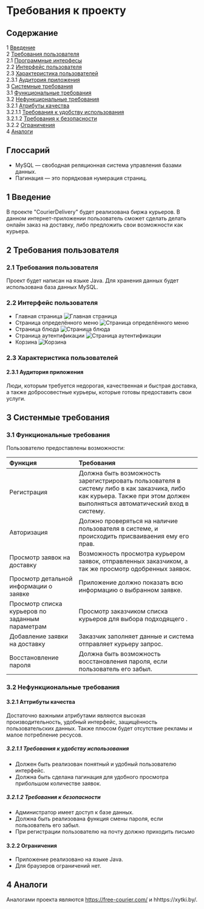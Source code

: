 # Требования к проекту

## Содержание

1 [Введение](#intro) <br>
2 [Требования пользователя](#user_requirements) <br>
2.1 [Программные интерфесы](#program_interfaces) <br>
2.2 [Интерфейс пользователя](#user_interface) <br>
2.3 [Характеристика пользователей](#charact_users) <br>
2.3.1 [Аудитория приложения](#audit_app) <br>
3 [Системные требования](#system_requirements) <br>
3.1 [Функциональные требования](#functional_requirements) <br>
3.2 [Нефункциональные требования](#nofunctional_requirements) <br>
3.2.1 [Атрибуты качества](#attr_quality) <br>
3.2.1.1 [Требования к удобству использования](#requir_convenience_usages) <br>
3.2.1.2 [Требования к безопасности](#requir_security) <br>
3.2.2 [Ограничения](#restrictions) <br>
4 [Аналоги](#analogs)


## Глоссарий
* MySQL — свободная реляционная система управления базами данных.
* Пагинация — это порядковая нумерация страниц.

<a name="intro"/>

## 1 Введение
В проекте "CourierDelivery" будет реализована биржа курьеров. В данном интернет-приложении пользователь сможет сделать делать онлайн заказ на доставку, либо предложить свои возможности как курьера.

<a name="user_requirements"/>

## 2  Требования пользователя

<a name="program_interfaces"/>

### 2.1  Требования пользователя
Проект будет написан на языке Java. Для хранения данных будет использована база данных MySQL.

<a name="user_interface"/>

### 2.2 Интерфейс пользователя   
* Главная страница
![Главная страница](../Mockups/mockup_menuPage.PNG)
* Страница определённого меню
![Страница определённого меню](../Mockups/mockup_breakfastNew.PNG)
* Страница блюда
![Страница блюда](../Mockups/mockup_dishUpdate.PNG)
* Страница аутентификации
![Страница аутентификации](../Mockups/mockup_loginNew.PNG)
* Корзина
![Корзина](../Mockups/mockup_basket.PNG)

<a name="charact_users"/>

### 2.3 Характеристика пользователей

<a name="audit_app"/>

#### 2.3.1 Аудитория приложения
Люди, которым требуется недорогая, качественная и быстрая доставка, а также добросовестные курьеры, которые готовы предоставить свои услуги.

<a name="system_requirements"/>

## 3 Систенмые требования

<a name="functional_requirements"/>

### 3.1 Функциональные требования
Пользователю предоставлены возможности:

| Функция | Требования |
|:---|:---|
| Регистрация | Должна быть возможность зарегистрировать пользователя в систему либо в как заказчика, либо как курьера. Также при этом должен выполняться автоматический вход в систему. |
| Авторизация | Должно проверяться на наличие пользователя в системе, и происходить присваиваения ему его прав.|
| Просмотр заявок на доставку | Возможность просмотра курьером заявок, отправленных заказчиком, а так же просмотр одобренных заявок. |
| Просмотр детальной информации о заявке | Приложение должно показать всю информацию о выбранном заявке. |
| Просмотр списка курьеров по заданным параметрам | Просмотр заказчиком списка курьеров для выбора подходящего . |
| Добавление заявки на доставку | Заказчик заполняет данные и система отправляет курьеру запрос. |
| Восстановление пароля | Должна быть возможность восстановления пароля, если пользователь его забыл. |

<a name="nofunctional_requirements"/>

### 3.2 Нефункциональные требования

<a name="attr_quality"/>

#### 3.2.1 Аттрибуты качества
Достаточно важными атрибутами являются высокая производительность, удобный интерфейс, защищённость пользовательских данных. Также плюсом будет отсутствие рекламы и малое потребление ресусов.

<a name="requir_convenience_usages"/>

##### 3.2.1.1 Требования к удобству использования
* Должен быть реализован понятный и удобный пользователю интерфейс.
* Должна быть сделана пагинация для удобного просмотра прибольшом количестве заявок.

<a name="requir_security"/>

##### 3.2.1.2 Требования к безопасности
* Администратор имеет доступ к базе данных.
* Должна быть реализована функция смены пароля, если пользователь его забыл.
* При регистрации пользователю на почту должно приходить письмо

<a name="restrictions"/>

#### 3.2.2 Ограничения
* Приложение реализовано на языке Java.
* Для браузеров ограничений нет.

## 4 Аналоги
Аналогами проекта являются https://free-courier.com/ и hhttps://xytki.by/.
